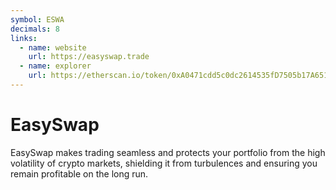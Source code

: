 ```yaml
---
symbol: ESWA
decimals: 8
links:
  - name: website
    url: https://easyswap.trade
  - name: explorer
    url: https://etherscan.io/token/0xA0471cdd5c0dc2614535fD7505b17A651a8F0DAB
---
```


# EasySwap

EasySwap makes trading seamless and protects your portfolio from the high volatility of crypto markets, shielding it from turbulences and ensuring you remain profitable on the long run.
